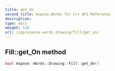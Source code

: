 ```yaml
---
title: get_On
second_title: Aspose.Words for C++ API Reference
description: 
type: docs
weight: 118
url: /cpp/aspose.words.drawing/fill/get_on/
---
```

## Fill::get_On method




```cpp
bool Aspose::Words::Drawing::Fill::get_On()
```

